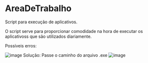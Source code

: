 # AreaDeTrabalho
Script para execução de aplicativos.

O script serve para proporcionar comodidade na hora de executar os aplicativoss que são utilizados diariamente.

Possíveis erros:

![image](https://user-images.githubusercontent.com/32186405/63098523-76e8d900-bf49-11e9-8e3b-1515d9f9fa86.png)
  Solução: Passe o caminho do arquivo .exe
  ![image](https://user-images.githubusercontent.com/32186405/63099079-afd57d80-bf4a-11e9-9d09-511242d05165.png)
